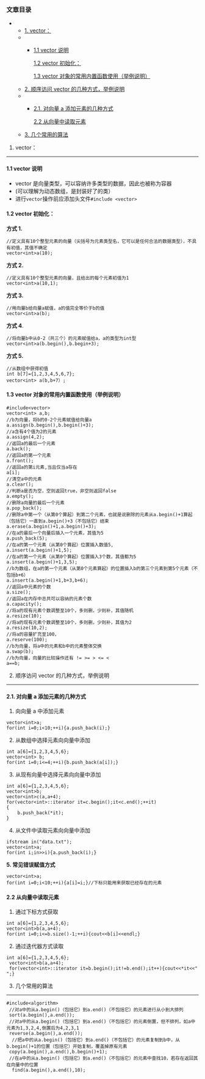 

### 文章目录

*   *   [1. vector：](#1_vector_2)
    *   *   [1.1 vector 说明](#11_vector__3)

            [1.2 vector 初始化：](#12_vector_8)

            [1.3 vector 对象的常用内置函数使用（举例说明）](#13_vector_71)
    *   [2. 顺序访问 vector 的几种方式，举例说明](#2_vector_122)
    *   *   [2.1. 对向量 a 添加元素的几种方式](#21_a_124)

            [2.2 从向量中读取元素](#22__188)
    *   [3. 几个常用的算法](#3_210)

1. vector：
----------

#### 1.1 vector 说明

*   vector 是向量类型，可以容纳许多类型的数据，因此也被称为容器
*   (可以理解为动态数组，是封装好了的类）
*   进行`vector`操作前应添加头文件`#include <vector>`

#### 1.2 vector 初始化：

**方式 1.**

```
//定义具有10个整型元素的向量（尖括号为元素类型名，它可以是任何合法的数据类型），不具有初值，其值不确定
vector<int>a(10);
```

**方式 2.**

```
//定义具有10个整型元素的向量，且给出的每个元素初值为1
vector<int>a(10,1);
```

**方式 3.**

```
//用向量b给向量a赋值，a的值完全等价于b的值
vector<int>a(b);
```

**方式 4**.

```
//将向量b中从0-2（共三个）的元素赋值给a，a的类型为int型
vector<int>a(b.begin(),b.begin+3);
```

**方式 5.**

```
//从数组中获得初值
int b[7]={1,2,3,4,5,6,7};
vector<int> a(b,b+7）;
```

#### 1.3 vector 对象的常用内置函数使用（举例说明）

```
#include<vector>
vector<int> a,b;
//b为向量，将b的0-2个元素赋值给向量a
a.assign(b.begin(),b.begin()+3);
//a含有4个值为2的元素
a.assign(4,2);
//返回a的最后一个元素
a.back();
//返回a的第一个元素
a.front();
//返回a的第i元素,当且仅当a存在
a[i];
//清空a中的元素
a.clear();
//判断a是否为空，空则返回true，非空则返回false
a.empty();
//删除a向量的最后一个元素
a.pop_back();
//删除a中第一个（从第0个算起）到第二个元素，也就是说删除的元素从a.begin()+1算起（包括它）一直到a.begin()+3（不包括它）结束
a.erase(a.begin()+1,a.begin()+3);
//在a的最后一个向量后插入一个元素，其值为5
a.push_back(5);
//在a的第一个元素（从第0个算起）位置插入数值5,
a.insert(a.begin()+1,5);
//在a的第一个元素（从第0个算起）位置插入3个数，其值都为5
a.insert(a.begin()+1,3,5);
//b为数组，在a的第一个元素（从第0个元素算起）的位置插入b的第三个元素到第5个元素（不包括b+6）
a.insert(a.begin()+1,b+3,b+6);
//返回a中元素的个数
a.size();
//返回a在内存中总共可以容纳的元素个数
a.capacity();
//将a的现有元素个数调整至10个，多则删，少则补，其值随机
a.resize(10);
//将a的现有元素个数调整至10个，多则删，少则补，其值为2
a.resize(10,2);
//将a的容量扩充至100，
a.reserve(100);
//b为向量，将a中的元素和b中的元素整体交换
a.swap(b);
//b为向量，向量的比较操作还有 != >= > <= <
a==b;
```

2. 顺序访问 vector 的几种方式，举例说明
-------------------------

#### 2.1. 对向量 a 添加元素的几种方式

1. 向向量 a 中添加元素

```
vector<int>a;
for(int i=0;i<10;++i){a.push_back(i);}
```

2. 从数组中选择元素向向量中添加

```
int a[6]={1,2,3,4,5,6};
vector<int> b;
for(int i=0;i<=4;++i){b.push_back(a[i]);}
```

3. 从现有向量中选择元素向向量中添加

```
int a[6]={1,2,3,4,5,6};
vector<int>b;
vector<int>c(a,a+4);
for(vector<int>::iterator it=c.begin();it<c.end();++it)
{
	b.push_back(*it);
}
```

4. 从文件中读取元素向向量中添加

```
ifstream in("data.txt");
vector<int>a;
for(int i;in>>i){a.push_back(i);}
```

**5. 常见错误赋值方式**

```
vector<int>a;
for(int i=0;i<10;++i){a[i]=i;}//下标只能用来获取已经存在的元素
```

#### 2.2 从向量中读取元素

1. 通过下标方式获取

```
int a[6]={1,2,3,4,5,6};
vector<int>b(a,a+4);
for(int i=0;i<=b.size()-1;++i){cout<<b[i]<<endl;}
```

2. 通过迭代器方式读取

```
int a[6]={1,2,3,4,5,6};
 vector<int>b(a,a+4);
 for(vector<int>::iterator it=b.begin();it!=b.end();it++){cout<<*it<<"  ";}
```

3. 几个常用的算法
----------

```
#include<algorithm>
 //对a中的从a.begin()（包括它）到a.end()（不包括它）的元素进行从小到大排列
 sort(a.begin(),a.end());
 //对a中的从a.begin()（包括它）到a.end()（不包括它）的元素倒置，但不排列，如a中元素为1,3,2,4,倒置后为4,2,3,1
 reverse(a.begin(),a.end());
  //把a中的从a.begin()（包括它）到a.end()（不包括它）的元素复制到b中，从b.begin()+1的位置（包括它）开始复制，覆盖掉原有元素
 copy(a.begin(),a.end(),b.begin()+1);
 //在a中的从a.begin()（包括它）到a.end()（不包括它）的元素中查找10，若存在返回其在向量中的位置
  find(a.begin(),a.end(),10);
```